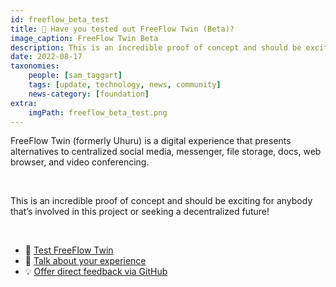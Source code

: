 ```yaml
---
id: freeflow_beta_test
title: 📣 Have you tested out FreeFlow Twin (Beta)?
image_caption: FreeFlow Twin Beta
description: This is an incredible proof of concept and should be exciting for anybody that’s involved in this project or seeking a decentralized future!
date: 2022-08-17
taxonomies:
    people: [sam_taggart]
    tags: [update, technology, news, community]
    news-category: [foundation]
extra:
    imgPath: freeflow_beta_test.png
---
```


FreeFlow Twin (formerly Uhuru) is a digital experience that presents alternatives to centralized social media, messenger, file storage, docs, web browser, and video conferencing.

<br/>

This is an incredible proof of concept and should be exciting for anybody that’s involved in this project or seeking a decentralized future!

<br/>

* 🧪 [Test FreeFlow Twin](https://demo.freeflow.life/)
* 💬 [Talk about your experience](https://forum.threefold.io/t/lets-test-out-freeflow-twin-formerly-uhuru/3299)
* 💡 [Offer direct feedback via GitHub](https://github.com/threefoldtech/twin_aydo/issues)